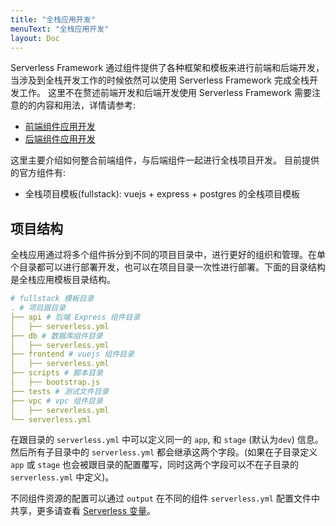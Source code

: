 ```yaml
---
title: "全栈应用开发"
menuText: "全栈应用开发"
layout: Doc
---
```


Serverless Framework 通过组件提供了各种框架和模板来进行前端和后端开发，当涉及到全栈开发工作的时候依然可以使用 Serverless Framework 完成全栈开发工作。 这里不在赘述前端开发和后端开发使用 Serverless Framework 需要注意的的内容和用法，详情请参考:

- [前端组件应用开发](./frontend)
- [后端组件应用开发](./backend)

这里主要介绍如何整合前端组件，与后端组件一起进行全栈项目开发。 目前提供的官方组件有:

- 全栈项目模板(fullstack): vuejs + express + postgres 的全栈项目模板

## 项目结构

全栈应用通过将多个组件拆分到不同的项目目录中，进行更好的组织和管理。在单个目录都可以进行部署开发，也可以在项目目录一次性进行部署。下面的目录结构是全栈应用模板目录结构。

```yml
# fullstack 模板目录
. # 项目跟目录
├── api # 后端 Express 组件目录
│   ├── serverless.yml
├── db # 数据库组件目录
│   ├── serverless.yml
├── frontend # vuejs 组件目录
│   ├── serverless.yml
├── scripts # 脚本目录
│   ├── bootstrap.js
├── tests # 测试文件目录
├── vpc # vpc 组件目录
│   ├── serverless.yml
└── serverless.yml
```

在跟目录的 `serverless.yml` 中可以定义同一的 `app`, 和 `stage` (默认为`dev`) 信息。 然后所有子目录中的 `serverless.yml` 都会继承这两个字段。(如果在子目录定义 `app` 或 `stage` 也会被跟目录的配置覆写，同时这两个字段可以不在子目录的 `serverless.yml` 中定义)。

不同组件资源的配置可以通过 `output` 在不同的组件 `serverless.yml` 配置文件中共享，更多请查看 [Serverless 变量](../basic/variables)。

<!-- ## 初始化顺序 -->
